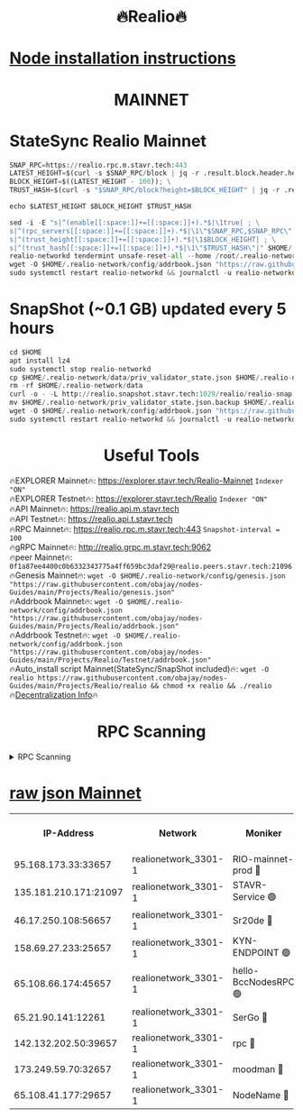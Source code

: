 <h1 align="center"> 🔥Realio🔥</h1>

[Node installation instructions](https://github.com/obajay/nodes-Guides/tree/main/Projects/Realio)
=

<h1 align="center"> MAINNET</h1>

# StateSync Realio Mainnet
```python
SNAP_RPC=https://realio.rpc.m.stavr.tech:443
LATEST_HEIGHT=$(curl -s $SNAP_RPC/block | jq -r .result.block.header.height); \
BLOCK_HEIGHT=$((LATEST_HEIGHT - 100)); \
TRUST_HASH=$(curl -s "$SNAP_RPC/block?height=$BLOCK_HEIGHT" | jq -r .result.block_id.hash)

echo $LATEST_HEIGHT $BLOCK_HEIGHT $TRUST_HASH

sed -i -E "s|^(enable[[:space:]]+=[[:space:]]+).*$|\1true| ; \
s|^(rpc_servers[[:space:]]+=[[:space:]]+).*$|\1\"$SNAP_RPC,$SNAP_RPC\"| ; \
s|^(trust_height[[:space:]]+=[[:space:]]+).*$|\1$BLOCK_HEIGHT| ; \
s|^(trust_hash[[:space:]]+=[[:space:]]+).*$|\1\"$TRUST_HASH\"|" $HOME/.realio-network/config/config.toml
realio-networkd tendermint unsafe-reset-all --home /root/.realio-network
wget -O $HOME/.realio-network/config/addrbook.json "https://raw.githubusercontent.com/obajay/nodes-Guides/main/Projects/Realio/addrbook.json"
sudo systemctl restart realio-networkd && journalctl -u realio-networkd -f -o cat
```
# SnapShot (~0.1 GB) updated every 5 hours
```python
cd $HOME
apt install lz4
sudo systemctl stop realio-networkd
cp $HOME/.realio-network/data/priv_validator_state.json $HOME/.realio-network/priv_validator_state.json.backup
rm -rf $HOME/.realio-network/data
curl -o - -L http://realio.snapshot.stavr.tech:1029/realio/realio-snap.tar.lz4 | lz4 -c -d - | tar -x -C $HOME/.realio-network --strip-components 2
mv $HOME/.realio-network/priv_validator_state.json.backup $HOME/.realio-network/data/priv_validator_state.json
wget -O $HOME/.realio-network/config/addrbook.json "https://raw.githubusercontent.com/obajay/nodes-Guides/main/Projects/Realio/addrbook.json"
sudo systemctl restart realio-networkd && journalctl -u realio-networkd -f -o cat
```
 <h1 align="center"> Useful Tools</h1>

🔥EXPLORER Mainnet🔥:       https://explorer.stavr.tech/Realio-Mainnet  `Indexer "ON"` \
🔥EXPLORER Testnet🔥:         https://explorer.stavr.tech/Realio             `Indexer "ON"` \
🔥API Mainnet🔥:                    https://realio.api.m.stavr.tech \
🔥API Testnet🔥:                      https://realio.api.t.stavr.tech \
🔥RPC Mainnet🔥:                   https://realio.rpc.m.stavr.tech:443              `Snapshot-interval = 100` \
🔥gRPC Mainnet🔥:                 http://realio.grpc.m.stavr.tech:9062 \
🔥peer Mainnet🔥:                   `0f1a87ee4400c0b6332343775a4ff659bc3daf29@realio.peers.stavr.tech:21096` \
🔥Genesis Mainnet🔥:     ```wget -O $HOME/.realio-network/config/genesis.json "https://raw.githubusercontent.com/obajay/nodes-Guides/main/Projects/Realio/genesis.json"``` \
🔥Addrbook Mainnet🔥:    ```wget -O $HOME/.realio-network/config/addrbook.json "https://raw.githubusercontent.com/obajay/nodes-Guides/main/Projects/Realio/addrbook.json"``` \
🔥Addrbook Testnet🔥:    ```wget -O $HOME/.realio-network/config/addrbook.json "https://raw.githubusercontent.com/obajay/nodes-Guides/main/Projects/Realio/Testnet/addrbook.json"``` \
🔥Auto_install script Mainnet(StateSync/SnapShot included)🔥: ```wget -O realio https://raw.githubusercontent.com/obajay/nodes-Guides/main/Projects/Realio/realio && chmod +x realio && ./realio``` \
🔥[Decentralization Info](https://github.com/obajay/StateSync-snapshots/tree/main/Projects/Realio/Decentralization)🔥

<h1 align="center"> RPC Scanning</h1>


<details>
<summary>RPC Scanning</summary>

<h2 align="center"> We scan nodes in real time every 4 hours. And we provide the final result of RPC endpoints.
We cannot influence the operation of these nodes in any way. </h2>


```python
If Voting Power is higher than 0 --> then the Node is a validator of the network and may be subject to attack and be a potential threat to the chain.
```
```python
We marked such validators with a red symbol
```

</details>

[raw json Mainnet](https://rpc-check.realiom.stavr.tech/realiom/rpc-realiom-result.json)
=


<table><tr><th>IP-Address</th><th>Network</th><th>Moniker</th><th>Latest Block Height</th><th>Earliest Block Height</th><th>Catching Up</th><th>Tx Index</th><th>Voting Power</th><th>Scan Time</th></tr><tr><td>95.168.173.33:33657</td><td>realionetwork_3301-1</td><td>RIO-mainnet-prod 🔴</td><td>5563269</td><td>3944101</td><td>False</td><td>on</td><td>88493</td><td>2024-03-07T02:24:49.139394146UTC</td></tr><tr><td>135.181.210.171:21097</td><td>realionetwork_3301-1</td><td>STAVR-Service 🟢</td><td>5563269</td><td>4747001</td><td>False</td><td>on</td><td>0</td><td>2024-03-07T02:24:49.806953126UTC</td></tr><tr><td>46.17.250.108:56657</td><td>realionetwork_3301-1</td><td>Sr20de 🔴</td><td>5563269</td><td>5047701</td><td>False</td><td>on</td><td>133745</td><td>2024-03-07T02:24:49.504643923UTC</td></tr><tr><td>158.69.27.233:25657</td><td>realionetwork_3301-1</td><td>KYN-ENDPOINT 🟢</td><td>5563270</td><td>5377001</td><td>False</td><td>on</td><td>0</td><td>2024-03-07T02:24:55.367695662UTC</td></tr><tr><td>65.108.66.174:45657</td><td>realionetwork_3301-1</td><td>hello-BccNodesRPC 🟢</td><td>5563270</td><td>5389001</td><td>False</td><td>off</td><td>0</td><td>2024-03-07T02:24:52.423427160UTC</td></tr><tr><td>65.21.90.141:12261</td><td>realionetwork_3301-1</td><td>SerGo 🔴</td><td>5563269</td><td>5463269</td><td>False</td><td>off</td><td>88742</td><td>2024-03-07T02:24:48.879954472UTC</td></tr><tr><td>142.132.202.50:39657</td><td>realionetwork_3301-1</td><td>rpc 🔴</td><td>5563269</td><td>5463269</td><td>False</td><td>off</td><td>1922943</td><td>2024-03-07T02:24:50.037699329UTC</td></tr><tr><td>173.249.59.70:32657</td><td>realionetwork_3301-1</td><td>moodman 🔴</td><td>5563270</td><td>5463270</td><td>False</td><td>off</td><td>107625</td><td>2024-03-07T02:24:55.614262557UTC</td></tr><tr><td>65.108.41.177:29657</td><td>realionetwork_3301-1</td><td>NodeName 🔴</td><td>5563270</td><td>5537001</td><td>False</td><td>off</td><td>392846</td><td>2024-03-07T02:24:52.753435908UTC</td></tr></table>
